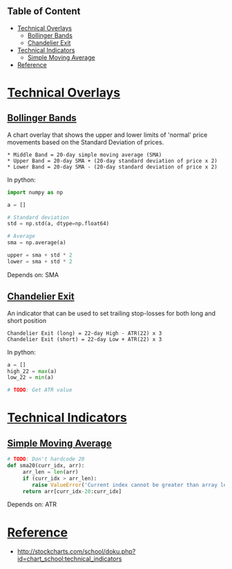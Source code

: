 
## Table of Content

- [Technical Overlays](#technical-overlays)
  - [Bollinger Bands](#bollinger-bands)
  - [Chandelier Exit](#chandelier-exit)
- [Technical Indicators](#technical-indicators)
  - [Simple Moving Average](#simple-moving-average)
- [Reference](#reference)


# [Technical Overlays](#technical-overlays)

## [Bollinger Bands](#bollinger-bands)

A chart overlay that shows the upper and lower limits of 'normal' price movements based on the Standard Deviation of prices.

```
* Middle Band = 20-day simple moving average (SMA)
* Upper Band = 20-day SMA + (20-day standard deviation of price x 2) 
* Lower Band = 20-day SMA - (20-day standard deviation of price x 2)
```

In python:

```python
import numpy as np

a = []

# Standard deviation
std = np.std(a, dtype=np.float64)

# Average
sma = np.average(a)

upper = sma + std * 2
lower = sma + std * 2
```

Depends on: SMA

## [Chandelier Exit](#chandelier-exit)

An indicator that can be used to set trailing stop-losses for both long and short position

```
Chandelier Exit (long) = 22-day High - ATR(22) x 3 
Chandelier Exit (short) = 22-day Low + ATR(22) x 3
```

In python:

```python
a = []
high_22 = max(a)
low_22 = min(a)

# TODO: Get ATR value
```

# [Technical Indicators](#technical-indicators)

## [Simple Moving Average](#simple-moving-average)

```python
# TODO: Don't hardcode 20
def sma20(curr_idx, arr):
     arr_len = len(arr)
     if (curr_idx > arr_len):
        raise ValueError('Current index cannot be greater than array length')
     return arr[curr_idx-20:curr_idx]
```

Depends on: ATR

# [Reference](#reference)

- http://stockcharts.com/school/doku.php?id=chart_school:technical_indicators
